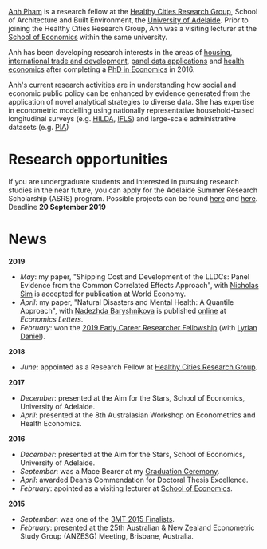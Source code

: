 [Anh Pham](https://researchers.adelaide.edu.au/profile/ngoc.t.pham) is a research fellow at the [Healthy Cities Research Group](https://architecture.adelaide.edu.au/research/housing-and-healthy-cities), School of Architecture and Built Environment, the [University of Adelaide](https://www.adelaide.edu.au/). Prior to joining the Healthy Cities Research Group, Anh was a visiting lecturer at the [School of Economics](https://economics.adelaide.edu.au/) within the same university.

Anh has been developing research interests in the areas of [housing](research.md#Housing), [international trade and development](research.md#l#International-Trade-and-Development), [panel data applications](research.md#Panel-Data-Applications) and [health economics](research.md#Health-Economics) after completing a [PhD in Economics](education.md#post-graduate-degrees) in 2016. 

Anh's current research activities are in understanding how social and economic public policy can be enhanced by evidence generated from the application of novel analytical strategies to diverse data. She has expertise in econometric modelling using nationally representative household-based longitudinal surveys (e.g. [HILDA](https://melbourneinstitute.unimelb.edu.au/hilda), [IFLS](https://www.rand.org/well-being/social-and-behavioral-policy/data/FLS/IFLS.html)) and large-scale administrative datasets (e.g. [PIA](https://www.dss.gov.au/review-of-australias-welfare-system/australian-priority-investment-approach-to-welfare))

# Research opportunities
If you are undergraduate students and interested in pursuing research studies in the near future, you can apply for the Adelaide Summer Research Scholarship (ASRS) program. Possible projects can be found [here](https://ecms.adelaide.edu.au/news/list/2019/07/08/adelaide-summer-research-scholarships-applications-now-open?fbclid=IwAR1ndWKVIT9VGjX_XaXLM8Mc6sL0ES64MXqjBBBkx5UMJ6_DvZLVqTB_8gM) and [here](https://www.adelaide.edu.au/professions/students/summer-research-scholarships). Deadline **20 September 2019**

# News
**2019**
- *May*: my paper, "Shipping Cost and Development of the LLDCs: Panel Evidence from the Common Correlated Effects Approach", with [Nicholas Sim](https://sites.google.com/view/nicholassim/home) is accepted for publication at World Economy.
- *April*: my paper, "Natural Disasters and Mental Health: A Quantile Approach", with [Nadezhda Baryshnikova](https://researchers.adelaide.edu.au/profile/nadezhda.baryshnikova) is published [online](https://www.sciencedirect.com/science/article/pii/S0165176519301387) at *Economics Letters*.
- *February*: won the [2019 Early Career Researcher Fellowship](https://www.adelaide.edu.au/professions/intranet/news/list/2019/02/26/faculty-research-funding-scheme-results) (with [Lyrian Daniel](https://researchers.adelaide.edu.au/profile/lyrian.daniel)).

**2018**
- *June*: appointed as a Research Fellow at [Healthy Cities Research Group](https://architecture.adelaide.edu.au/research/housing-and-healthy-cities).

**2017**
- *December*: presented at the Aim for the Stars, School of Economics, University of Adelaide.
- *April*: presented at the 8th Australasian Workshop on Econometrics and Health Economics.

**2016**
- *December*: presented at the Aim for the Stars, School of Economics, University of Adelaide.
- *September*: was a Mace Bearer at my [Graduation Ceremony](https://www.youtube.com/watch?v=hilxLwIgNo0&list=PLrj2iJKdUdbwgO0RgYgUeFq0S8u0OX167&index=6&t=0s).
- *April*: awarded Dean’s Commendation for Doctoral Thesis Excellence. 
- *February*: apointed as a visiting lecturer at [School of Economics](https://economics.adelaide.edu.au/).

**2015**
- *September*: was one of the [3MT 2015 Finalists](https://www.youtube.com/watch?v=e5ZbZj-_Oys&list=PLrj2iJKdUdbz2yAOAAtkcp2NBLhWNsw7F&index=7).
- *February*: presented at the 25th Australian & New Zealand Econometric Study Group (ANZESG) Meeting, Brisbane, Australia.
